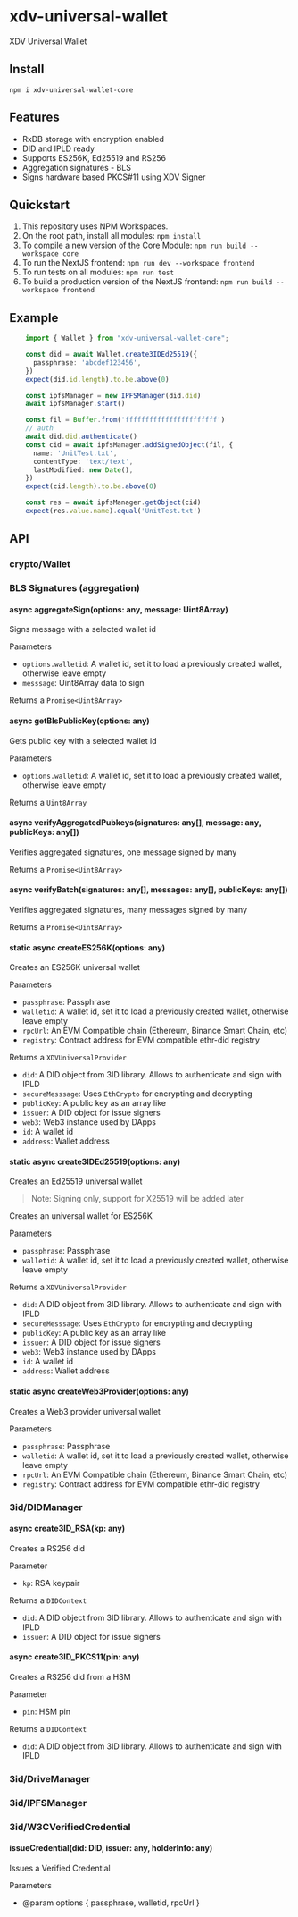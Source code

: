 # xdv-universal-wallet
XDV Universal Wallet


## Install

`npm i xdv-universal-wallet-core`

## Features

* RxDB storage with encryption enabled
* DID and IPLD ready
* Supports ES256K, Ed25519 and RS256
* Aggregation signatures - BLS
* Signs hardware based PKCS#11 using XDV Signer


## Quickstart

1. This repository uses NPM Workspaces.
1. On the root path, install all modules: `npm install`
1. To compile a new version of the Core Module: `npm run build --workspace core`
1. To run the NextJS frontend: `npm run dev --workspace frontend`
1. To run tests on all modules: `npm run test`
1. To build a production version of the NextJS frontend: `npm run build --workspace frontend`

## Example

```typescript
    import { Wallet } from "xdv-universal-wallet-core";

    const did = await Wallet.create3IDEd25519({
      passphrase: 'abcdef123456',
    })
    expect(did.id.length).to.be.above(0)

    const ipfsManager = new IPFSManager(did.did)
    await ipfsManager.start()

    const fil = Buffer.from('fffffffffffffffffffffff')
    // auth
    await did.did.authenticate()
    const cid = await ipfsManager.addSignedObject(fil, {
      name: 'UnitTest.txt',
      contentType: 'text/text',
      lastModified: new Date(),
    })
    expect(cid.length).to.be.above(0)

    const res = await ipfsManager.getObject(cid)
    expect(res.value.name).equal('UnitTest.txt')

```

## API

### crypto/Wallet

### BLS Signatures (aggregation)



#### async aggregateSign(options: any, message: Uint8Array)
  
Signs message with a selected wallet id

Parameters


* `options.walletid`: A wallet id, set it to load a previously created wallet, otherwise leave empty
* `messsage`: Uint8Array data to sign


Returns a `Promise<Uint8Array>`

#### async getBlsPublicKey(options: any)
  
Gets public key with a selected wallet id

Parameters


* `options.walletid`: A wallet id, set it to load a previously created wallet, otherwise leave empty

Returns a `Uint8Array`


####   async verifyAggregatedPubkeys(signatures: any[], message: any, publicKeys: any[])
  
Verifies aggregated signatures, one message signed by many

Returns a `Promise<Uint8Array>`

#### async verifyBatch(signatures: any[], messages: any[], publicKeys: any[])
  
Verifies aggregated signatures, many messages signed by many

Returns a `Promise<Uint8Array>`



#### static async createES256K(options: any)
  
Creates an ES256K universal wallet

Parameters

* `passphrase`: Passphrase
* `walletid`: A wallet id, set it to load a previously created wallet, otherwise leave empty
* `rpcUrl`: An EVM Compatible chain (Ethereum, Binance Smart Chain, etc)
* `registry`: Contract address for EVM compatible ethr-did registry

Returns a `XDVUniversalProvider`

* `did`: A DID object from 3ID library. Allows to authenticate and sign with IPLD
* `secureMesssage`: Uses `EthCrypto` for encrypting and decrypting
* `publicKey`: A public key as an array like
* `issuer`: A DID object for issue signers
* `web3`: Web3 instance used by DApps
* `id`: A wallet id
* `address`: Wallet address

#### static async create3IDEd25519(options: any)
  
Creates an Ed25519 universal wallet

>Note: Signing only, support for X25519 will be added later

Creates an universal wallet for ES256K

Parameters

* `passphrase`: Passphrase
* `walletid`: A wallet id, set it to load a previously created wallet, otherwise leave empty

Returns a `XDVUniversalProvider`

* `did`: A DID object from 3ID library. Allows to authenticate and sign with IPLD
* `secureMesssage`: Uses `EthCrypto` for encrypting and decrypting
* `publicKey`: A public key as an array like
* `issuer`: A DID object for issue signers
* `web3`: Web3 instance used by DApps
* `id`: A wallet id
* `address`: Wallet address


#### static async createWeb3Provider(options: any)
  
Creates a Web3 provider universal wallet

Parameters

* `passphrase`: Passphrase
* `walletid`: A wallet id, set it to load a previously created wallet, otherwise leave empty
* `rpcUrl`: An EVM Compatible chain (Ethereum, Binance Smart Chain, etc)
* `registry`: Contract address for EVM compatible ethr-did registry

### 3id/DIDManager


#### async create3ID_RSA(kp: any)
  
Creates a RS256 did

Parameter

* `kp`: RSA keypair

Returns a `DIDContext`

* `did`: A DID object from 3ID library. Allows to authenticate and sign with IPLD
* `issuer`: A DID object for issue signers


#### async create3ID_PKCS11(pin: any)
  
Creates a RS256 did from a HSM

Parameter

* `pin`: HSM pin

Returns a `DIDContext`

* `did`: A DID object from 3ID library. Allows to authenticate and sign with IPLD

### 3id/DriveManager

### 3id/IPFSManager

### 3id/W3CVerifiedCredential


#### issueCredential(did: DID, issuer: any, holderInfo: any)
  
Issues a Verified Credential

Parameters
* @param options { passphrase, walletid, rpcUrl }
